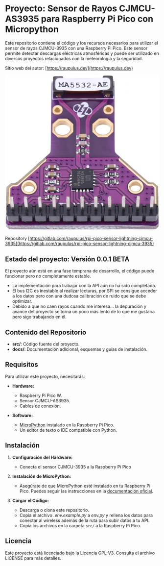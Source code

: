 # Proyecto: Sensor de Rayos CJMCU-AS3935 para Raspberry Pi Pico con Micropython

Este repositorio contiene el código y los recursos necesarios para utilizar el sensor de rayos CJMCU-3935 con una Raspberry Pi Pico. Este sensor permite detectar descargas eléctricas atmosféricas y puede ser utilizado en diversos proyectos relacionados con la meteorología y la seguridad.

Sitio web del autor: [https://raupulus.dev](https://raupulus.dev)

![Imagen del Proyecto](docs/images/img1.jpg "Imagen del Sensor de Rayos CJMCU-AS3935 para Raspberry Pi Pico con Micropython")

Repository [https://gitlab.com/raupulus/rpi-pico-sensor-lightning-cjmcu-3935](https://gitlab.com/raupulus/rpi-pico-sensor-lightning-cjmcu-3935)

## Estado del proyecto: Versión 0.0.1 BETA

El proyecto aún está en una fase temprana de desarrollo, el código puede 
funcionar pero no completamente estable.

- La implementación para trabajar con la API aún no ha sido completada.
- El bus I2C es inestable al realizar lecturas, por SPI se consigue acceder a 
  los datos pero con una dudosa calibración de ruido que se debe optimizar.
- Debido a que no caen rayos cuando me interesa... la depuración y avance 
  del proyecto se torna un poco más lento de lo que me gustaría pero sigo 
  trabajando en él.

## Contenido del Repositorio

- **src/**: Código fuente del proyecto.
- **docs/**: Documentación adicional, esquemas y guías de instalación.

## Requisitos

Para utilizar este proyecto, necesitarás:

- **Hardware:**
  - Raspberry Pi Pico W.
  - Sensor CJMCU-AS3935.
  - Cables de conexión.

- **Software:**
  - [MicroPython](https://micropython.org/download/rp2-pico/) instalado en la Raspberry Pi Pico.
  - Un editor de texto o IDE compatible con Python.

## Instalación

1. **Configuración del Hardware:**
   - Conecta el sensor CJMCU-3935 a la Raspberry Pi Pico

2. **Instalación de MicroPython:**
   - Asegúrate de que MicroPython esté instalado en tu Raspberry Pi Pico. Puedes seguir las instrucciones en la [documentación oficial](https://docs.micropython.org/en/latest/rp2/quickref.html).

3. **Cargar el Código:**
   - Descarga o clona este repositorio.
   - Copia el archivo *.env.example.py* a *env.py* y rellena los datos para 
     conectar al wireless además de la ruta para subir datos a tu API.
   - Copia los archivos en la carpeta `src/` a la Raspberry Pi Pico.


## Licencia

Este proyecto está licenciado bajo la Licencia GPL-V3. Consulta el archivo 
LICENSE para más detalles.